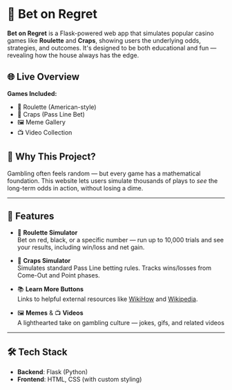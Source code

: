 # 🎲 Bet on Regret

**Bet on Regret** is a Flask-powered web app that simulates popular casino games like **Roulette** and **Craps**, showing users the underlying odds, strategies, and outcomes. It's designed to be both educational and fun — revealing how the house always has the edge.

## 🌐 Live Overview

**Games Included:**
- 🎰 Roulette (American-style)
- 🎲 Craps (Pass Line Bet)
- 🖼️ Meme Gallery
- 📺 Video Collection

## 🧠 Why This Project?

Gambling often feels random — but every game has a mathematical foundation. This website lets users simulate thousands of plays to *see* the long-term odds in action, without losing a dime.

---

## 🚀 Features

- 🧮 **Roulette Simulator**  
  Bet on red, black, or a specific number — run up to 10,000 trials and see your results, including win/loss and net gain.

- 🎲 **Craps Simulator**  
  Simulates standard Pass Line betting rules. Tracks wins/losses from Come-Out and Point phases.

- 📚 **Learn More Buttons**  
  Links to helpful external resources like [WikiHow](https://www.wikihow.com/Play-Craps) and [Wikipedia](https://en.wikipedia.org/wiki/Craps).

- 🖼️ **Memes** & 📺 **Videos**  
  A lighthearted take on gambling culture — jokes, gifs, and related videos

---

## 🛠️ Tech Stack

- **Backend**: Flask (Python)
- **Frontend**: HTML, CSS (with custom styling)